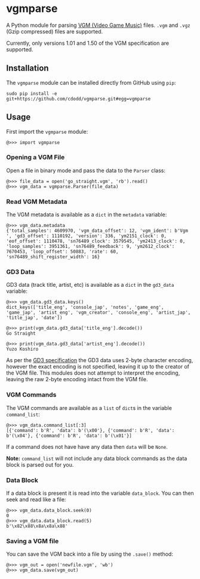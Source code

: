 # vgmparse
A Python module for parsing [VGM (Video Game Music)](https://en.wikipedia.org/wiki/VGM_(file_format))
files. `.vgm` and `.vgz` (Gzip compressed) files are supported.

Currently, only versions 1.01 and 1.50 of the VGM specification are supported.

## Installation
The `vgmparse` module can be installed directly from GitHub using `pip`:

```
sudo pip install -e git+https://github.com/cdodd/vgmparse.git#egg=vgmparse
```

## Usage
First import the `vgmparse` module:

```
@>>> import vgmparse
```

### Opening a VGM File
Open a file in binary mode and pass the data to the `Parser` class:

```
@>>> file_data = open('go_straight.vgm', 'rb').read()
@>>> vgm_data = vgmparse.Parser(file_data)
```

### Read VGM Metadata
The VGM metadata is available as a `dict` in the `metadata` variable:

```
@>>> vgm_data.metadata
{'total_samples': 4609970, 'vgm_data_offset': 12, 'vgm_ident': b'Vgm ', 'gd3_offset': 1110192, 'version': 336, 'ym2151_clock': 0, 'eof_offset': 1110478, 'sn76489_clock': 3579545, 'ym2413_clock': 0, 'loop_samples': 3951361, 'sn76489_feedback': 9, 'ym2612_clock': 7670453, 'loop_offset': 50883, 'rate': 60, 'sn76489_shift_register_width': 16}
```

### GD3 Data
GD3 data (track title, artist, etc) is available as a `dict` in the `gd3_data`
variable:

```
@>>> vgm_data.gd3_data.keys()
dict_keys(['title_eng', 'console_jap', 'notes', 'game_eng', 'game_jap', 'artist_eng', 'vgm_creator', 'console_eng', 'artist_jap', 'title_jap', 'date'])

@>>> print(vgm_data.gd3_data['title_eng'].decode())
Go Straight

@>>> print(vgm_data.gd3_data['artist_eng'].decode())
Yuzo Koshiro
```

As per the [GD3 specification](http://www.smspower.org/uploads/Music/gd3spec100.txt?sid=03f36df3451132209c81c18cd231534f)
the GD3 data uses 2-byte character encoding, however the exact encoding is not
specified, leaving it up to the creator of the VGM file. This modules does not
attempt to interpret the encoding, leaving the raw 2-byte encoding intact from
the VGM file.

### VGM Commands
The VGM commands are available as a `list` of `dict`s in the variable
`command_list`:

```
@>>> vgm_data.command_list[:3]
[{'command': b'R', 'data': b'(\x00'}, {'command': b'R', 'data': b'(\x04'}, {'command': b'R', 'data': b'(\x01'}]
```

If a command does not have have any data then `data` will be `None`.

**Note:** `command_list` will not include any data block commands as the data
block is parsed out for you.

### Data Block
If a data block is present it is read into the variable `data_block`. You can
then seek and read like a file:

```
@>>> vgm_data.data_block.seek(0)
0
@>>> vgm_data.data_block.read(5)
b'\x82\x88\x8a\x8a\x88'
```

### Saving a VGM file

You can save the VGM back into a file by using the `.save()` method:

```
@>>> vgm_out = open('newfile.vgm', 'wb')
@>>> vgm_data.save(vgm_out)
```

